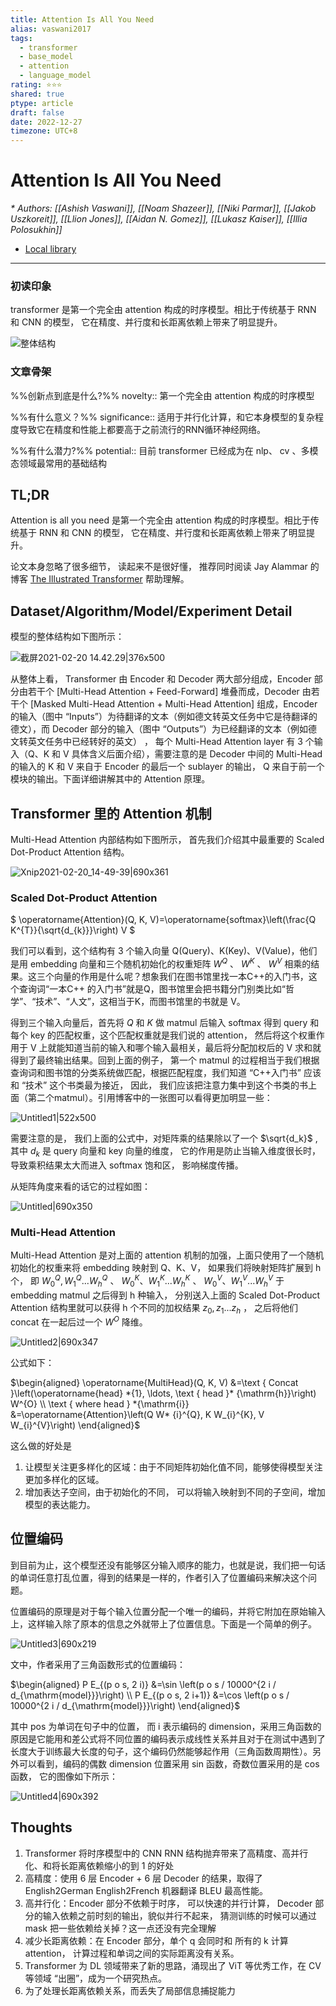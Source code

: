 ```yaml
---
title: Attention Is All You Need
alias: vaswani2017
tags:
  - transformer
  - base_model
  - attention
  - language_model
rating: ⭐⭐⭐
shared: true
ptype: article
draft: false
date: 2022-12-27
timezone: UTC+8
---
```



# Attention Is All You Need
<cite>* Authors: [[Ashish Vaswani]], [[Noam Shazeer]], [[Niki Parmar]], [[Jakob Uszkoreit]], [[Llion Jones]], [[Aidan N. Gomez]], [[Lukasz Kaiser]], [[Illia Polosukhin]]</cite>


* [Local library](zotero://select/items/1_XDBAYABD)

***

### 初读印象

transformer 是第一个完全由 attention 构成的时序模型。相比于传统基于 RNN 和 CNN 的模型， 它在精度、并行度和长距离依赖上带来了明显提升。

![整体结构](https://markdown-imagebed.oss-cn-beijing.aliyuncs.com/imgs/20210507133555.png) 

### 文章骨架
%%创新点到底是什么?%%
novelty:: 第一个完全由 attention 构成的时序模型

%%有什么意义？%%
significance:: 适用于并行化计算，和它本身模型的复杂程度导致它在精度和性能上都要高于之前流行的RNN循环神经网络。

%%有什么潜力?%% 
potential:: 目前 transformer 已经成为在 nlp、 cv 、多模态领域最常用的基础结构

## TL;DR
Attention is all you need 是第一个完全由 attention 构成的时序模型。相比于传统基于 RNN 和 CNN 的模型， 它在精度、并行度和长距离依赖上带来了明显提升。

论文本身忽略了很多细节， 读起来不是很好懂， 推荐同时阅读 Jay Alammar 的博客 [The Illustrated Transformer](%5B%3Chttp://jalammar.github.io/illustrated-transformer/%3E%5D(%3Chttp://jalammar.github.io/illustrated-transformer/%3E)) 帮助理解。

## Dataset/Algorithm/Model/Experiment Detail
模型的整体结构如下图所示：

![截屏2021-02-20 14.42.29|376x500](https://markdown-imagebed.oss-cn-beijing.aliyuncs.com/imgs/20210507133555.png) 

从整体上看， Transformer 由 Encoder 和 Decoder 两大部分组成，Encoder 部分由若干个 [Multi-Head Attention + Feed-Forward] 堆叠而成，Decoder 由若干个 [Masked Multi-Head Attention + Multi-Head Attention] 组成，Encoder 的输入（图中 “Inputs”）为待翻译的文本（例如德文转英文任务中它是待翻译的德文），而 Decoder 部分的输入（图中 “Outputs”）为已经翻译的文本（例如德文转英文任务中已经转好的英文） ， 每个 Multi-Head Attention layer 有 3 个输入（Q、K 和 V 具体含义后面介绍），需要注意的是 Decoder 中间的 Multi-Head 的输入的 K 和 V 来自于 Encoder 的最后一个 sublayer 的输出， Q 来自于前一个模块的输出。下面详细讲解其中的 Attention 原理。

## Transformer 里的 Attention 机制

Multi-Head Attention 内部结构如下图所示， 首先我们介绍其中最重要的 Scaled Dot-Product Attention 结构。

![Xnip2021-02-20_14-49-39|690x361](https://markdown-imagebed.oss-cn-beijing.aliyuncs.com/imgs/20210507133646.png) 

### Scaled Dot-Product Attention

$ \operatorname{Attention}(Q, K, V)=\operatorname{softmax}\left(\frac{Q K^{T}}{\sqrt{d_{k}}}\right) V $

我们可以看到，这个结构有 3 个输入向量 Q(Query)、K(Key)、V(Value)，他们是用 embedding 向量和三个随机初始化的权重矩阵 $W^Q$ 、 $W^K$ 、 $W^V$ 相乘的结果。这三个向量的作用是什么呢？想象我们在图书馆里找一本C++的入门书，这个查询词“一本C++ 的入门书”就是Q，图书馆里会把书籍分门别类比如“哲学”、“技术”、“人文”，这相当于K，而图书馆里的书就是 V。

得到三个输入向量后，首先将 $Q$ 和 $K$ 做 matmul 后输入 softmax 得到 query 和每个 key 的匹配权重，这个匹配权重就是我们说的 attention， 然后将这个权重作用于 V 上就能知道当前的输入和哪个输入最相关，最后将分配加权后的 V 求和就得到了最终输出结果。回到上面的例子， 第一个 matmul 的过程相当于我们根据查询词和图书馆的分类系统做匹配，根据匹配程度，我们知道 “C++入门书” 应该和 “技术” 这个书类最为接近， 因此， 我们应该把注意力集中到这个书类的书上面（第二个matmul）。引用博客中的一张图可以看得更加明显一些：

![Untitled1|522x500](https://markdown-imagebed.oss-cn-beijing.aliyuncs.com/imgs/20210507133713.png) 

需要注意的是， 我们上面的公式中，对矩阵乘的结果除以了一个 $\sqrt{d_k}$ , 其中 $d_k$ 是 query 向量和 key 向量的维度， 它的作用是防止当输入维度很长时，导致乘积结果太大而进入 softmax 饱和区， 影响梯度传播。

从矩阵角度来看的话它的过程如图：

![Untitled|690x350](https://markdown-imagebed.oss-cn-beijing.aliyuncs.com/imgs/20210507133831.png) 

### Multi-Head Attention

Multi-Head Attention 是对上面的 attention 机制的加强，上面只使用了一个随机初始化的权重来将 embedding 映射到 Q、K、V， 如果我们将映射矩阵扩展到 h 个， 即 $W_0^Q, W_1^Q ... W_h^Q$ 、 $W_0^K、W_1^K...W_h^K$ 、 $W_0^V、 W_1^V ... W_h^V$ 于 embedding matmul 之后得到 h 种输入， 分别送入上面的 Scaled Dot-Product Attention 结构里就可以获得 h 个不同的加权结果 $z_0,z_1...z_h$ ， 之后将他们concat 在一起后过一个 $W^O$ 降维。

![Untitled2|690x347](https://markdown-imagebed.oss-cn-beijing.aliyuncs.com/imgs/20210507133850.png) 

公式如下：

$\begin{aligned} \operatorname{MultiHead}(Q, K, V) &=\text { Concat }\left(\operatorname{head} *{1}, \ldots, \text { head }* {\mathrm{h}}\right) W^{O} \\ \text { where head } *{\mathrm{i}} &=\operatorname{Attention}\left(Q W* {i}^{Q}, K W_{i}^{K}, V W_{i}^{V}\right) \end{aligned}$

这么做的好处是

1. 让模型关注更多样化的区域：由于不同矩阵初始化值不同，能够使得模型关注更加多样化的区域。
2. 增加表达子空间，由于初始化的不同， 可以将输入映射到不同的子空间，增加模型的表达能力。

## 位置编码

到目前为止，这个模型还没有能够区分输入顺序的能力，也就是说，我们把一句话的单词任意打乱位置，得到的结果是一样的，作者引入了位置编码来解决这个问题。

位置编码的原理是对于每个输入位置分配一个唯一的编码，并将它附加在原始输入上，这样输入除了原本的信息之外就带上了位置信息。下面是一个简单的例子。

![Untitled3|690x219](https://markdown-imagebed.oss-cn-beijing.aliyuncs.com/imgs/20210507133907.png) 

文中，作者采用了三角函数形式的位置编码：

$\begin{aligned} P E_{(p o s, 2 i)} &=\sin \left(p o s / 10000^{2 i / d_{\mathrm{model}}}\right) \\ P E_{(p o s, 2 i+1)} &=\cos \left(p o s / 10000^{2 i / d_{\mathrm{model}}}\right) \end{aligned}$

其中 pos 为单词在句子中的位置， 而 i 表示编码的 dimension，采用三角函数的原因是它能用和差公式将不同位置的编码表示成线性关系并且对于在测试中遇到了长度大于训练最大长度的句子，这个编码仍然能够起作用（三角函数周期性）。另外可以看到，编码的偶数 dimension 位置采用 sin 函数，奇数位置采用的是 cos 函数， 它的图像如下所示：

![Untitled4|690x392](https://markdown-imagebed.oss-cn-beijing.aliyuncs.com/imgs/20210507133925.png) 

## Thoughts
1. Transformer 将时序模型中的 CNN RNN 结构抛弃带来了高精度、高并行化、和将长距离依赖缩小的到 1 的好处
  1. 高精度：使用 6 层 Encoder + 6 层 Decoder 的结果，取得了 English2German English2French 机器翻译 BLEU 最高性能。
  2. 高并行化：Encoder 部分不依赖于时序， 可以快速的并行计算， Decoder 部分的输入依赖之前时刻的输出，貌似并行不起来， 猜测训练的时候可以通过 mask 把一些依赖给关掉？这一点还没有完全理解
  3. 减少长距离依赖：在 Encoder 部分，单个 q 会同时和 所有的 k 计算 attention， 计算过程和单词之间的实际距离没有关系。
2. Transformer 为 DL 领域带来了新的思路，涌现出了 ViT 等优秀工作，在 CV 等领域 “出圈”，成为一个研究热点。
3. 为了处理长距离依赖关系，而丢失了局部信息捕捉能力 


